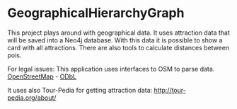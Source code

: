 # GeographicalHierarchyGraph

This project plays around with geographical data. It uses attraction data that will be saved into
a Neo4j database. With this data it is possible to show a card with all attractions. There are also tools
to calculate distances between pois. 

For legal issues:
This application uses interfaces to OSM to parse data. <a href="http://www.openstreetmap.org/">OpenStreetMap</a> - 
<a href="http://opendatacommons.org/licenses/odbl/">ODbL</a>

It uses also Tour-Pedia for getting attraction data: http://tour-pedia.org/about/

 
